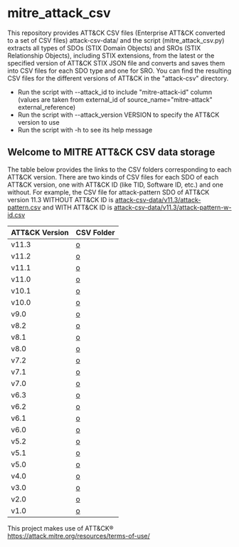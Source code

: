 # mitre_attack_csv

This repository provides ATT&CK CSV files (Enterprise ATT&CK converted to a set of CSV files) attack-csv-data/ and the script (mitre_attack_csv.py) extracts all types of SDOs (STIX Domain Objects) and SROs (STIX Relationship Objects), including STIX extensions, from the latest or the specified version of ATT&CK STIX JSON file and converts and saves them into CSV files for each SDO type and one for SRO. 
You can find the resulting CSV files for the different versions of ATT&CK in the "attack-csv" directory.
- Run the script with --attack_id to include "mitre-attack-id" column (values are taken from external_id of source_name="mitre-attack" external_reference)
- Run the script with --attack_version VERSION to specify the ATT&CK version to use
- Run the script with -h to see its help message

## Welcome to MITRE ATT&CK CSV data storage

The table below provides the links to the CSV folders corresponding to each ATT&CK version.
There are two kinds of CSV files for each SDO of each ATT&CK version, one with ATT&CK ID (like TID, Software ID, etc.) and one without.
For example, the CSV file for attack-pattern SDO of ATT&CK version 11.3 WITHOUT ATT&CK ID is [attack-csv-data/v11.3/attack-pattern.csv](attack-csv-data/v11.3/attack-pattern.csv) and WITH ATT&CK ID is [attack-csv-data/v11.3/attack-pattern-w-id.csv](attack-csv-data/v11.3/attack-pattern-w-id.csv)


|ATT&CK Version | CSV Folder|
|---|---|
|v11.3|[o](attack-csv-data/v11.3/)|
|v11.2|[o](attack-csv-data/v11.2/)|
|v11.1|[o](attack-csv-data/v11.1/)|
|v11.0|[o](attack-csv-data/v11.0/)|
|v10.1|[o](attack-csv-data/v10.1/)|
|v10.0|[o](attack-csv-data/v10.0/)|
|v9.0|[o](attack-csv-data/v9.0/)|
|v8.2|[o](attack-csv-data/v8.2/)|
|v8.1|[o](attack-csv-data/v8.1/)|
|v8.0|[o](attack-csv-data/v8.0/)|
|v7.2|[o](attack-csv-data/v7.2/)|
|v7.1|[o](attack-csv-data/v7.1/)|
|v7.0|[o](attack-csv-data/v7.0/)|
|v6.3|[o](attack-csv-data/v6.3/)|
|v6.2|[o](attack-csv-data/v6.2/)|
|v6.1|[o](attack-csv-data/v6.1/)|
|v6.0|[o](attack-csv-data/v6.0/)|
|v5.2|[o](attack-csv-data/v5.2/)|
|v5.1|[o](attack-csv-data/v5.1/)|
|v5.0|[o](attack-csv-data/v5.0/)|
|v4.0|[o](attack-csv-data/v4.0/)|
|v3.0|[o](attack-csv-data/v3.0/)|
|v2.0|[o](attack-csv-data/v2.0/)|
|v1.0|[o](attack-csv-data/v1.0/)|


This project makes use of ATT&CK®   
https://attack.mitre.org/resources/terms-of-use/
